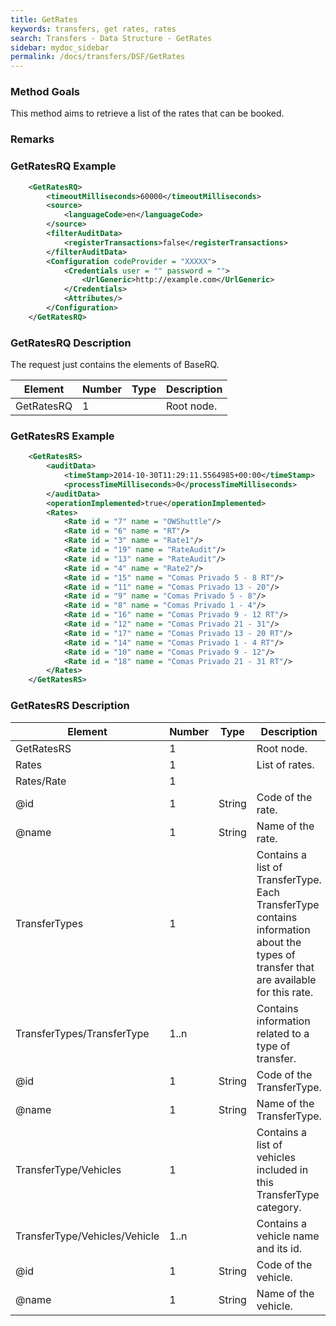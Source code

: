 ```yaml
---
title: GetRates
keywords: transfers, get rates, rates
search: Transfers - Data Structure - GetRates
sidebar: mydoc_sidebar
permalink: /docs/transfers/DSF/GetRates
---
```




### Method Goals


This method aims to retrieve a list of the rates that can be booked.



### Remarks




### GetRatesRQ Example


~~~xml
    <GetRatesRQ>
        <timeoutMilliseconds>60000</timeoutMilliseconds>
        <source>
            <languageCode>en</languageCode>
        </source>
        <filterAuditData>
            <registerTransactions>false</registerTransactions>
        </filterAuditData>
        <Configuration codeProvider = "XXXXX">
            <Credentials user = "" password = "">
                <UrlGeneric>http://example.com</UrlGeneric>
            </Credentials>
            <Attributes/>
        </Configuration>
    </GetRatesRQ>
~~~


### GetRatesRQ Description


The request just contains the elements of BaseRQ.

| **Element**		| **Number**	| **Type**	| **Description**		|
| --------------------- | ------------- | ------------- | ----------------------------- |
| GetRatesRQ 		| 1          	|		| Root node.			|



### GetRatesRS Example


~~~xml
    <GetRatesRS>
        <auditData>
            <timeStamp>2014-10-30T11:29:11.5564985+00:00</timeStamp>
            <processTimeMilliseconds>0</processTimeMilliseconds>
        </auditData>
        <operationImplemented>true</operationImplemented>
        <Rates>
            <Rate id = "7" name = "OWShuttle"/>
            <Rate id = "6" name = "RT"/>
            <Rate id = "3" name = "Rate1"/>
            <Rate id = "19" name = "RateAudit"/>
            <Rate id = "13" name = "RateAudit"/>
            <Rate id = "4" name = "Rate2"/>
            <Rate id = "15" name = "Comas Privado 5 - 8 RT"/>
            <Rate id = "11" name = "Comas Privado 13 - 20"/>
            <Rate id = "9" name = "Comas Privado 5 - 8"/>
            <Rate id = "8" name = "Comas Privado 1 - 4"/>
            <Rate id = "16" name = "Comas Privado 9 - 12 RT"/>
            <Rate id = "12" name = "Comas Privado 21 - 31"/>
            <Rate id = "17" name = "Comas Privado 13 - 20 RT"/>
            <Rate id = "14" name = "Comas Privado 1 - 4 RT"/>
            <Rate id = "10" name = "Comas Privado 9 - 12"/>
            <Rate id = "18" name = "Comas Privado 21 - 31 RT"/>
        </Rates>
    </GetRatesRS>
~~~


### GetRatesRS Description


 

| **Element**				| **Number**	| **Type**	| **Description**						|
| ------------------------------------- | ------------- | ------------- | ------------------------------------------------------------- |
| GetRatesRS  				| 1        	|		| Root node.							|
| Rates       				| 1        	|		| List of rates.						|
| Rates/Rate  				| 1         	|		|								|
| @id         				| 1   		| String	| Code of the rate.						|
| @name       				| 1   		| String	| Name of the rate.						|
| TransferTypes				| 1        	|		| Contains a list of TransferType. Each TransferType contains information about the types of transfer that are available for this rate.	|
| TransferTypes/TransferType		| 1..n     	|		| Contains information related to a type of transfer.		|
| @id         				| 1   		| String	| Code of the TransferType.					|
| @name       				| 1   		| String	| Name of the TransferType.  					|
| TransferType/Vehicles			| 1        	|		| Contains a list of vehicles included in this TransferType category.	|
| TransferType/Vehicles/Vehicle		| 1..n     	|		| Contains a vehicle name and its id.				|
| @id         				| 1   		| String	| Code of the vehicle. 						|
| @name       				| 1   		| String	| Name of the vehicle. 						|

